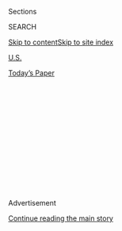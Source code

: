 <div id="app">

<div>

<div>

<div>

<div class="NYTAppHideMasthead css-1q2w90k e1suatyy0">

<div class="section css-ui9rw0 e1suatyy2">

<div class="css-eph4ug er09x8g0">

<div class="css-6n7j50">

</div>

<span class="css-1dv1kvn">Sections</span>

<div class="css-10488qs">

<span class="css-1dv1kvn">SEARCH</span>

</div>

[Skip to content](#site-content)[Skip to site index](#site-index)

</div>

<div id="masthead-section-label" class="css-1wr3we4 eaxe0e00">

[U.S.](https://www.nytimes.com/section/us)

</div>

<div class="css-10698na e1huz5gh0">

</div>

</div>

<div id="masthead-bar-one" class="section hasLinks css-15hmgas e1csuq9d3">

<div class="css-uqyvli e1csuq9d0">

</div>

<div class="css-1uqjmks e1csuq9d1">

</div>

<div class="css-9e9ivx">

[](https://myaccount.nytimes.com/auth/login?response_type=cookie&client_id=vi)

</div>

<div class="css-1bvtpon e1csuq9d2">

[Today’s Paper](https://www.nytimes.com/section/todayspaper)

</div>

</div>

</div>

</div>

<div data-aria-hidden="false">

<div id="site-content" role="main">

<div>

<div class="css-1aor85t" style="opacity:0.000000001;z-index:-1;visibility:hidden">

<div class="css-1hqnpie">

<div class="css-epjblv">

<span class="css-17xtcya">[U.S.](/section/us)</span><span class="css-x15j1o">|</span><span class="css-fwqvlz">Watts, 50
Years On, Stands in Contrast to Today’s Conflicts</span>

</div>

<div class="css-k008qs">

<div class="css-1iwv8en">

<span class="css-18z7m18"></span>

<div>

</div>

</div>

<span class="css-1n6z4y">https://nyti.ms/1MgrCtc</span>

<div class="css-1705lsu">

<div class="css-4xjgmj">

<div class="css-4skfbu" role="toolbar" data-aria-label="Social Media Share buttons, Save button, and Comments Panel with current comment count" data-testid="share-tools">

  - 
  - 
  - 
  - 
    
    <div class="css-6n7j50">
    
    </div>

  - 

</div>

</div>

</div>

</div>

</div>

</div>

<div id="NYT_TOP_BANNER_REGION" class="css-13pd83m">

</div>

<div id="top-wrapper" class="css-1sy8kpn">

<div id="top-slug" class="css-l9onyx">

Advertisement

</div>

[Continue reading the main story](#after-top)

<div class="ad top-wrapper" style="text-align:center;height:100%;display:block;min-height:250px">

<div id="top" class="place-ad" data-position="top" data-size-key="top">

</div>

</div>

<div id="after-top">

</div>

</div>

<div id="sponsor-wrapper" class="css-1hyfx7x">

<div id="sponsor-slug" class="css-19vbshk">

Supported by

</div>

[Continue reading the main story](#after-sponsor)

<div id="sponsor" class="ad sponsor-wrapper" style="text-align:center;height:100%;display:block">

</div>

<div id="after-sponsor">

</div>

</div>

<div class="css-1vkm6nb ehdk2mb0">

# Watts, 50 Years On, Stands in Contrast to Today’s Conflicts

</div>

<div class="css-79elbk" data-testid="photoviewer-wrapper">

<div class="css-z3e15g" data-testid="photoviewer-wrapper-hidden">

</div>

<div class="css-1a48zt4 ehw59r15" data-testid="photoviewer-children">

![<span class="css-16f3y1r e13ogyst0" data-aria-hidden="true">Children
in Watts are growing up in a changed
neighborhood.</span><span class="css-cnj6d5 e1z0qqy90" itemprop="copyrightHolder"><span class="css-1ly73wi e1tej78p0">Credit...</span><span><span>Monica
Almeida/The New York
Times</span></span></span>](https://static01.nyt.com/images/2015/08/11/us/WATTS/WATTS-articleLarge.jpg?quality=75&auto=webp&disable=upscale)

</div>

</div>

<div class="css-xt80pu e12qa4dv0">

<div class="css-18e8msd">

<div class="css-vp77d3 epjyd6m0">

<div class="css-1baulvz">

By [<span class="css-1baulvz last-byline" itemprop="name">Jennifer
Medina</span>](http://www.nytimes.com/by/jennifer-medina)

</div>

</div>

  - Aug. 10, 2015

  - 
    
    <div class="css-4xjgmj">
    
    <div class="css-d8bdto" role="toolbar" data-aria-label="Social Media Share buttons, Save button, and Comments Panel with current comment count" data-testid="share-tools">
    
      - 
      - 
      - 
      - 
        
        <div class="css-6n7j50">
        
        </div>
    
      - 
    
    </div>
    
    </div>

</div>

</div>

<div class="section meteredContent css-1r7ky0e" name="articleBody" itemprop="articleBody">

<div class="css-1fanzo5 StoryBodyCompanionColumn">

<div class="css-53u6y8">

LOS ANGELES — Donny Joubert watched the boy round the corner of the
housing project holding what looked like a handgun. The barrel was
pointed at him and the two officers from the Los Angeles Police
Department. The boy was 10 or 11 years old, Mr. Joubert figured, and had
more gleam than anger in his eyes. Mr. Joubert, a community activist who
grew up in the project, shouted and lunged for the gun.

It was plastic. The police officers did not even reach for their
holsters.

“Somewhere else, that kid would be dead,” Mr. Joubert said.

That interaction, Mr. Joubert said, is the best illustration of the way
the community has changed significantly in the 50 years since [the Watts
riots](https://www.youtube.com/watch?v=Au9oohI1MuM) broke out on the
streets here for six days starting on Aug. 11, 1965.

Confrontations between African-Americans and the police are once again
convulsing the country; in Ferguson, Mo., where protesters gathered over
the weekend to commemorate the anniversary of the death of Michael Brown
and the riots that ensued, a gunman fired at the police on Sunday night
and was shot, and other gunfire and skirmishes broke out. But Watts —
once a symbol of urban strife and racial tensions — stands as a stark
contrast. There were fewer than a dozen homicides in the neighborhood
last year, compared with hundreds in 1965. Community leaders like Mr.
Joubert, a former gang leader turned peacemaker and respected mentor,
say relations with the police have never been better.

</div>

</div>

<div class="css-1fanzo5 StoryBodyCompanionColumn">

<div class="css-53u6y8">

“They don’t think the kid is out to kill them; they’re not out to kill
the kid,” Mr. Joubert said. “They walk and they know who they are
talking to. We’ve been through this before, we’re still kind of
recovering and saying there’s another way.”

Still, this is no utopia.

Each summer, Mr. Joubert, 54, helps run a jobs program for teenagers at
Nickerson Gardens, the low-slung public housing complex where he was
raised. Twice last week, the teenagers were summoned inside because of
shootings, as administrators worried that a stray bullet would endanger
them. And little of the trust Mr. Joubert has for the police has
filtered to these teenagers.

“They harass us all the time,” said Raydon Boyce, 19.

</div>

</div>

<div class="css-1sngw6j">

[](https://www.nytimes.com/interactive/2015/08/05/us/watts-riots-archives.html)

<div class="css-1rha1bf">

## The Watts Riots

A look back at how The New York Times covered the Watts riots over the
years.

</div>

</div>

<div class="css-1fanzo5 StoryBodyCompanionColumn">

<div class="css-53u6y8">

“Don’t matter what you do,” Nigel Ewers added, echoing the sentiment
expressed by all of the teenage boys taking a break one morning last
week.

This is not the same Watts their parents grew up in. While the area
remains persistently poor, demographics have transformed it from an
African-American enclave to a neighborhood that is more than 70 percent
Latino. Many blacks have moved to the suburbs in the Inland Empire and
the desert north of Los Angeles. Those changes have brought their own
tensions; many black residents talk of feeling pushed out while Latinos
have struggled to rise to political leadership.

</div>

</div>

<div class="css-1fanzo5 StoryBodyCompanionColumn">

<div class="css-53u6y8">

“Sometimes we’re all against everyone,” said Steve Torres, 17, whose
sister left Watts for a small town in Virginia last year. Sitting across
the table, an African-American teenager spoke of police officers
“killing us off.”

“Don’t really matter who you are; we’re just labeled as bad people,” Mr.
Torres said.

</div>

</div>

<div class="css-79elbk" data-testid="photoviewer-wrapper">

<div class="css-z3e15g" data-testid="photoviewer-wrapper-hidden">

</div>

<div class="css-1a48zt4 ehw59r15" data-testid="photoviewer-children">

![<span class="css-16f3y1r e13ogyst0" data-aria-hidden="true">Armed
National Guardsmen moved toward smoke on the horizon during the street
fires of the Watts riots in Los Angeles in August
1965.</span><span class="css-cnj6d5 e1z0qqy90" itemprop="copyrightHolder"><span class="css-1ly73wi e1tej78p0">Credit...</span><span>Hulton
Archive, via Getty
Images</span></span>](https://static01.nyt.com/images/2015/08/11/us/11WATTSJP1/11WATTSJP1-articleLarge.jpg?quality=75&auto=webp&disable=upscale)

</div>

</div>

<div class="css-1fanzo5 StoryBodyCompanionColumn">

<div class="css-53u6y8">

Big questions hang in the air, sometimes asked aloud: Could what
happened in Ferguson happen here? Could Watts explode as it did five
decades ago? Alternatively, could the improvements in Watts happen in
Ferguson? There is a deep generational divide in the answers.

Last summer, when Los Angeles police officers shot and killed Ezell
Ford, an unarmed mentally ill black man, less than a mile away,
protesters wanted to march from downtown to Watts. Mr. Joubert and other
leaders urged them to stay away, he said.

“There’s always a sense things can boil over,” said Nina Revoyr, the
chief operating officer for the Children’s Institute here, which runs
dozens of programs and offers free mental health services in the
neighborhood. “But there’s a sense of maturity here; the neighborhood
has been through all this before and the transformation has happened.
There’s a true relationship — you see a problem, and you talk about it.”

</div>

</div>

<div class="css-79elbk" data-testid="photoviewer-wrapper">

<div class="css-z3e15g" data-testid="photoviewer-wrapper-hidden">

</div>

<div class="css-1a48zt4 ehw59r15" data-testid="photoviewer-children">

<div class="css-1xdhyk6 erfvjey0">

<span class="css-1ly73wi e1tej78p0">Image</span>

<div class="css-zjzyr8">

<div data-testid="lazyimage-container" style="height:253.91111111111113px">

</div>

</div>

</div>

<span class="css-16f3y1r e13ogyst0" data-aria-hidden="true">Watts
residents sell clothing outside an apartment complex; demographics have
transformed the area from a black enclave to a neighborhood more than 70
percent
Latino.</span><span class="css-cnj6d5 e1z0qqy90" itemprop="copyrightHolder"><span class="css-1ly73wi e1tej78p0">Credit...</span><span>Monica
Almeida/The New York Times</span></span>

</div>

</div>

<div class="css-79elbk" data-testid="photoviewer-wrapper">

<div class="css-z3e15g" data-testid="photoviewer-wrapper-hidden">

</div>

<div class="css-1a48zt4 ehw59r15" data-testid="photoviewer-children">

<div class="css-1xdhyk6 erfvjey0">

<span class="css-1ly73wi e1tej78p0">Image</span>

<div class="css-zjzyr8">

<div data-testid="lazyimage-container" style="height:257.77777777777777px">

</div>

</div>

</div>

<span class="css-16f3y1r e13ogyst0" data-aria-hidden="true">The Watts
Towers. It has been 50 years since riots broke out on the streets in
Watts for six days starting on Aug. 11,
1965.</span><span class="css-cnj6d5 e1z0qqy90" itemprop="copyrightHolder"><span class="css-1ly73wi e1tej78p0">Credit...</span><span>Monica
Almeida/The New York Times</span></span>

</div>

</div>

<div class="css-1fanzo5 StoryBodyCompanionColumn">

<div class="css-53u6y8">

After the police caught a group of youngsters who had been stealing from
the offices of the [Children’s
Institute](http://www.childrensinstitute.org/about/staff "Children’s Institute"),
Ms. Revoyr worked with officers to avoid pressing charges and instead
sent them to a diversion program where they completed hours of community
service.

</div>

</div>

<div class="css-1fanzo5 StoryBodyCompanionColumn">

<div class="css-53u6y8">

Every week for the better part of a decade, Mr. Joubert and other local
leaders have met as part of the Watts Gang Task Force, exchanging
information with the police and trying to find ways to quell tensions in
the community, whether they stem from a gang fight or a police
interaction.

In some sense, the changes in the area are evidence of the uniqueness of
the neighborhood, which covers just more than two square miles. It is,
as some residents put it, the smallest neighborhood with the biggest
reputation.

The city’s Housing Authority has poured more than $10 million into
special projects there in the last several years. The Police Department
has dedicated 10 officers and a sergeant to each of the housing
complexes, with officers generally signing on for a five-year commitment
to patrol the area by foot each day. The police officers have begun a
football league for 9- to 11-year-olds and work as coaches on their days
off.

</div>

</div>

<div class="css-79elbk" data-testid="photoviewer-wrapper">

<div class="css-z3e15g" data-testid="photoviewer-wrapper-hidden">

</div>

<div class="css-1a48zt4 ehw59r15" data-testid="photoviewer-children">

<div class="css-1xdhyk6 erfvjey0">

<span class="css-1ly73wi e1tej78p0">Image</span>

<div class="css-zjzyr8">

<div data-testid="lazyimage-container" style="height:257.77777777777777px">

</div>

</div>

</div>

<span class="css-16f3y1r e13ogyst0" data-aria-hidden="true">Donny
Joubert, a community activist who grew up in a housing project in Watts,
said that relationships with the police have never been
better.</span><span class="css-cnj6d5 e1z0qqy90" itemprop="copyrightHolder"><span class="css-1ly73wi e1tej78p0">Credit...</span><span>Monica
Almeida/The New York Times</span></span>

</div>

</div>

<div class="css-1fanzo5 StoryBodyCompanionColumn">

<div class="css-53u6y8">

There are signs, too, of enormous challenges. The perimeters of the
sports fields at one middle school are fortified with mounds of dirt,
meant to protect students from bullets. Residents celebrated a park when
it opened this year on what had been a weed-infested lot. Now, the gate
to the park is locked, and the slides and skateboard ramps were empty on
recent summer afternoons.

The area remains physically isolated, crisscrossed by freeways and
railroads. There is still no sit-down restaurant, but the father of the
city’s food trucks, Roy Choi, has announced plans to open one. The
Children’s Institute will soon unveil plans for its new building
designed by Frank Gehry, which it hopes will function as a community
center.

</div>

</div>

<div class="css-1fanzo5 StoryBodyCompanionColumn">

<div class="css-53u6y8">

The persistent doubts remain.

“We look around at what other places have, and we just don’t see the
opportunities here,” said Tim Watkins, who runs the Watts Labor
CommunityAction Committee, which his father created after the 1965
uprising, as locals refer to it. “There’s still a lot of desperation
around here, and that can lead to desperate acts at any time.”

Sgt. Emada Tingirides, who grew up in the neighborhood and now serves as
the coordinator of the Community Safety Partnership program in the
housing projects, said hardly a day goes by without talking with
residents here about police shootings in other parts of the country.

</div>

</div>

<div class="css-79elbk" data-testid="photoviewer-wrapper">

<div class="css-z3e15g" data-testid="photoviewer-wrapper-hidden">

</div>

<div class="css-1a48zt4 ehw59r15" data-testid="photoviewer-children">

<div class="css-1xdhyk6 erfvjey0">

<span class="css-1ly73wi e1tej78p0">Image</span>

<div class="css-zjzyr8">

<div data-testid="lazyimage-container" style="height:257.77777777777777px">

</div>

</div>

</div>

<span class="css-16f3y1r e13ogyst0" data-aria-hidden="true">Capt. Alfred
Pasos of the Los Angeles Police Department posed for a photo with
residents at a National Night Out street fair in Watts last
week.</span><span class="css-cnj6d5 e1z0qqy90" itemprop="copyrightHolder"><span class="css-1ly73wi e1tej78p0">Credit...</span><span>Monica
Almeida/The New York Times</span></span>

</div>

</div>

<div class="css-1fanzo5 StoryBodyCompanionColumn">

<div class="css-53u6y8">

“If it happened here, we would know what to do after the fact,” she
said. But she acknowledged change does not come easily and officers
still face mistrust from the young men in the neighborhood. “This is a
cultural shift that is going to take time, not just years but decades
and generations.”

She thought back to the boy who approached her with the toy gun about
six months ago. Mr. Joubert snapped the object in half and then
persuaded the ice cream trucks and liquor stores to stop selling them.

That boy, she said, might be someone who now believes the police are out
there to protect him, or at least not out to get him.

</div>

</div>

</div>

<div>

</div>

<div>

</div>

<div>

</div>

<div>

<div id="bottom-wrapper" class="css-1ede5it">

<div id="bottom-slug" class="css-l9onyx">

Advertisement

</div>

[Continue reading the main story](#after-bottom)

<div id="bottom" class="ad bottom-wrapper" style="text-align:center;height:100%;display:block;min-height:90px">

</div>

<div id="after-bottom">

</div>

</div>

</div>

</div>

</div>

## Site Index

<div>

</div>

## Site Information Navigation

  - [© <span>2020</span> <span>The New York Times
    Company</span>](https://help.nytimes.com/hc/en-us/articles/115014792127-Copyright-notice)

<!-- end list -->

  - [NYTCo](https://www.nytco.com/)
  - [Contact
    Us](https://help.nytimes.com/hc/en-us/articles/115015385887-Contact-Us)
  - [Work with us](https://www.nytco.com/careers/)
  - [Advertise](https://nytmediakit.com/)
  - [T Brand Studio](http://www.tbrandstudio.com/)
  - [Your Ad
    Choices](https://www.nytimes.com/privacy/cookie-policy#how-do-i-manage-trackers)
  - [Privacy](https://www.nytimes.com/privacy)
  - [Terms of
    Service](https://help.nytimes.com/hc/en-us/articles/115014893428-Terms-of-service)
  - [Terms of
    Sale](https://help.nytimes.com/hc/en-us/articles/115014893968-Terms-of-sale)
  - [Site Map](https://spiderbites.nytimes.com)
  - [Help](https://help.nytimes.com/hc/en-us)
  - [Subscriptions](https://www.nytimes.com/subscription?campaignId=37WXW)

</div>

</div>

</div>

</div>
